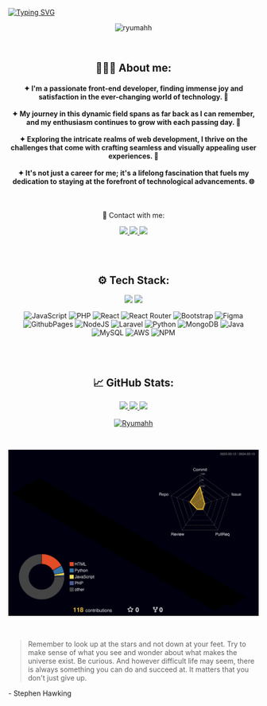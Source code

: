 [![Typing SVG](https://readme-typing-svg.demolab.com?font=Russo+One&size=31&duration=2000&pause=3000&color=C73848&center=true&vCenter=true&random=false&width=1000&lines=%F0%9F%91%8B%F0%9F%8F%BB+Welcome+to+my+profile+!;%F0%9F%8C%90+I'm+a+Web+Developer+%F0%9F%96%A5%EF%B8%8F;%F0%9F%91%A8%E2%80%8D%F0%9F%92%BBAlways+learning+and+embracing+the+ever-evolving+tech+world;%E2%87%A9+More+info+about+me+down+here+%E2%87%A9;Huhh...+You+still+reading+this%3F...+%F0%9F%A4%94;I+have+to+restart+the+loop...+%F0%9F%94%84;I'll+restart+the+loop+now+%F0%9F%9A%80%F0%9F%92%AB)](https://git.io/typing-svg)

<p align="center">
  <img src="https://komarev.com/ghpvc/?username=ryumahh&label=🔎%20Visitors%20%20%20%20%20%20%20%20%20%20%20%20%20%20%20&color=789457&style=for-the-badge" alt="ryumahh">
</p>

<br/>

<h2 align="center">🙋🏻‍♂️ About me:</h2>

<h4 align="center">
✦ I'm a passionate front-end developer, finding immense joy and satisfaction in the ever-changing world of technology. 🚀
  <br/><br/>
✦ My journey in this dynamic field spans as far back as I can remember, and my enthusiasm continues to grow with each passing day. 🌱
  <br/><br/>
✦ Exploring the intricate realms of web development, I thrive on the challenges that come with crafting seamless and visually appealing user experiences. 🔧
  <br/><br/>
✦ It's not just a career for me; it's a lifelong fascination that fuels my dedication to staying at the forefront of technological advancements. 🌐
</h4>

<br/>
  <p align="center">💬 Contact with me:</p>
  
<div align="center"> 
  <a href="mailto:jdcgcontact@gmail.com" target="_blank" rel="noopener noreferrer">
    <img src="https://img.shields.io/badge/Gmail-333333?style=for-the-badge&logo=gmail&logoColor=red" />
  </a>
  <a href="https://linkedin.com/in/josephgar" target="_blank" rel="noopener noreferrer">
    <img src="https://img.shields.io/badge/LinkedIn-0077B5?style=for-the-badge&logo=linkedin&logoColor=white"/>
  </a>
  <a href="#" target="_blank" rel="noopener noreferrer">
     <img src="https://img.shields.io/badge/Portfolio-FF5722?style=for-the-badge&logo=todoist&logoColor=white"  /> <!-- sqlite, safari, google-chrome are other good icon options -->
  </a>
</div>

 <br/><br/>

<h2 align="center">⚙️ Tech Stack:</h2>
<div align="center">
    <img src="https://skillicons.dev/icons?i=html,css,javascript,php,react,bootstrap,tailwind,vscode,figma,github,git" />
    <img src="https://skillicons.dev/icons?i=nodejs,laravel,python,mongodb,java,mysql,aws,npm,wordpress,less,sass,selenium" /><br>

  
![JavaScript](https://img.shields.io/badge/javascript-%23323330.svg?style=for-the-badge&logo=javascript&logoColor=%23F7DF1E) ![PHP](https://img.shields.io/badge/php-%23777BB4.svg?style=for-the-badge&logo=php&logoColor=white) ![React](https://img.shields.io/badge/react-%2320232a.svg?style=for-the-badge&logo=react&logoColor=%2361DAFB) ![React Router](https://img.shields.io/badge/React_Router-CA4245?style=for-the-badge&logo=react-router&logoColor=white) ![Bootstrap](https://img.shields.io/badge/bootstrap-%238511FA.svg?style=for-the-badge&logo=bootstrap&logoColor=white) ![Figma](https://img.shields.io/badge/figma-%23F24E1E.svg?style=for-the-badge&logo=figma&logoColor=white) ![GithubPages](https://img.shields.io/badge/github%20pages-121013?style=for-the-badge&logo=github&logoColor=white) ![NodeJS](https://img.shields.io/badge/node.js-6DA55F?style=for-the-badge&logo=node.js&logoColor=white) ![Laravel](https://img.shields.io/badge/laravel-%23FF2D20.svg?style=for-the-badge&logo=laravel&logoColor=white) ![Python](https://img.shields.io/badge/python-3670A0?style=for-the-badge&logo=python&logoColor=ffdd54) ![MongoDB](https://img.shields.io/badge/MongoDB-%234ea94b.svg?style=for-the-badge&logo=mongodb&logoColor=white) ![Java](https://img.shields.io/badge/java-%23ED8B00.svg?style=for-the-badge&logo=openjdk&logoColor=white) ![MySQL](https://img.shields.io/badge/mysql-%2300000f.svg?style=for-the-badge&logo=mysql&logoColor=white) ![AWS](https://img.shields.io/badge/AWS-%23FF9900.svg?style=for-the-badge&logo=amazon-aws&logoColor=white) ![NPM](https://img.shields.io/badge/NPM-%23CB3837.svg?style=for-the-badge&logo=npm&logoColor=white)

</div>

<br/><br/>

<h2 align="center">📈 GitHub Stats:</h2>
<p align="center">
<a href="#">
  <img src="http://github-profile-summary-cards.vercel.app/api/cards/profile-details?username=Ryumahh&theme=radical&hide_border=true""/>
  <img height="180em" src="https://github-readme-stats-eight-theta.vercel.app/api?username=Ryumahh&show_icons=true&include_all_commits=true&count_private=true&bg_color=00000000&hide_border=true&show_icons=true&text_color=667799&title_color=c73848&icon_color=aba268"/>
  <img height="180em" src="https://github-readme-stats-eight-theta.vercel.app/api/top-langs/?username=Ryumahh&layout=compact&langs_count=8&bg_color=00000000&hide_border=true&show_icons=true&text_color=667799&title_color=c73848"/>
</a>
</p>

<p align="center">
  <a href="#">
<img align="center" src="https://github-readme-streak-stats.herokuapp.com/?user=Ryumahh&layout=compact&theme=synthwave&hide_border=true" alt="Ryumahh" />
  </a>
</p>

<br/>

![](./profile-3d-contrib/profile-night-rainbow.svg)

<br/>

> Remember to look up at the stars and not down at your feet. Try to make sense of what you see and wonder about what makes the universe exist. Be curious. And however difficult life may seem, there is always something you can do and succeed at.
> It matters that you don't just give up.

\- Stephen Hawking
